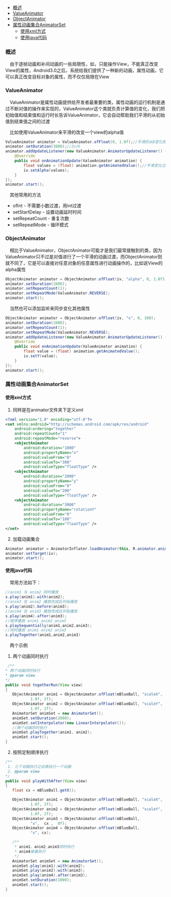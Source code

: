 * [概述](#概述)
* [ValueAnimator](#valueanimator)
* [ObjectAnimator](#objectanimator)
* [属性动画集合AnimatorSet](#属性动画集合animatorset)
	* [使用xml方式](#使用xml方式)
	* [使用java代码](#使用java代码)

### 概述
　由于逐帧动画和补间动画的一些局限性，如，只能操作View，不能真正改变View的属性，Android3.0之后，系统给我们提供了一种新的动画，属性动画，它可以真正改变目标对象的属性，而不仅仅局限在View
 
### ValueAnimator
　ValueAnimator是属性动画提供给开发者最重要的类，属性动画的运行机制是通过不断对值的操作来实现的，ValueAnimator这个类就负责计算值的变化，我们把初始值和结束值和运行时长告诉ValueAnimator，它会自动帮助我们平滑的从初始值到结束值之间的过渡
 
　比如使用ValueAnimator来平滑的改变一个view的alpha值

``` java
ValueAnimator animator = ValueAnimator.ofFloat(0, 1.0f);//平滑的从0变化到1
animator.setDuration(3000);//3s内
animator.addUpdateListener(new ValueAnimator.AnimatorUpdateListener() {
	@Override
	public void onAnimationUpdate(ValueAnimator animation) {
		float values = (float) animation.getAnimatedValue();//平滑变化过程中拿到值
		iv.setAlpha(values);
	}
});
animator.start();
```
　其他常用的方法

 - ofInt - 不需要小数过渡，用int过渡
 - setStartDelay - 设置动画延时时间
 - setRepeatCount - 重复次数
 - setRepeatMode - 循环模式

### ObjectAnimator
　相比于ValueAnimator，ObjectAnimator可能才是我们最常接触到的类，因为ValueAnimator只不过是对值进行了一个平滑的动画过渡，而ObjectAnimator则就不同了，它是可以直接对任意对象的任意属性进行动画操作的，比如说View的alpha属性

``` java
ObjectAnimator animator = ObjectAnimator.ofFloat(iv, "alpha", 0, 1.0f);
animator.setDuration(2000);
animator.setRepeatCount(1);
animator.setRepeatMode(ValueAnimator.REVERSE);
animator.start();
```
　当然也可以添加监听来同步变化其他属性
 
``` java
ObjectAnimator animator = ObjectAnimator.ofFloat(iv, "x", 0, 100);
animator.setDuration(2000);
animator.setRepeatCount(1);
animator.setRepeatMode(ValueAnimator.REVERSE);
animator.addUpdateListener(new ValueAnimator.AnimatorUpdateListener() {
	@Override
	public void onAnimationUpdate(ValueAnimator animation) {
		float value = (float) animation.getAnimatedValue();
		iv.setY(value);
	}
});
animator.start();
```

### 属性动画集合AnimatorSet
#### 使用xml方式

 1. 同样是在animator文件夹下定义xml

``` xml
<?xml version="1.0" encoding="utf-8"?>
<set xmlns:android="http://schemas.android.com/apk/res/android"
    android:ordering="together"
    android:repeatCount="1"
    android:repeatMode="reverse">
    <objectAnimator
        android:duration="1000"
        android:propertyName="x"
        android:valueFrom="0"
        android:valueTo="300"
        android:valueType="floatType" />
    <objectAnimator
        android:duration="2000"
        android:propertyName="y"
        android:valueFrom="0"
        android:valueTo="200"
        android:valueType="floatType" />
    <objectAnimator
        android:duration="3000"
        android:propertyName="rotationY"
        android:valueFrom="0"
        android:valueTo="180"
        android:valueType="floatType" />
</set>
```

 2. 加载动画集合

``` java
Animator animator = AnimatorInflater.loadAnimator(this, R.animator.anim);
animator.setTarget(iv);
animator.start();
```
#### 使用java代码

　常用方法如下：
 
``` java
//anim1 与 anim2 同时播放
s.play(anim1).with(anim2);
//anim3 在 anim2 播放完成后开始播放
s.play(anim2).before(anim3);
//anim4 在 anim3 播放完成后开始播放
s.play(anim4).after(anim3);
//顺序播放 anim1 anim2 anim3
s.playSequentially(anim1,anim2,anim3);
//同时播放 anim1 anim2 anim3
s.playTogether(anim1,anim2,anim3)
```
　两个示例
 
 1. 两个动画同时执行

``` java
 /**
* 两个动画同时执行
* @param view
*/
public void togetherRun(View view)
{
   ObjectAnimator anim1 = ObjectAnimator.ofFloat(mBlueBall, "scaleX",
           1.0f, 2f);
   ObjectAnimator anim2 = ObjectAnimator.ofFloat(mBlueBall, "scaleY",
           1.0f, 2f);
   AnimatorSet animSet = new AnimatorSet();
   animSet.setDuration(2000);
   animSet.setInterpolator(new LinearInterpolator());
   //两个动画同时执行
   animSet.playTogether(anim1, anim2);
   animSet.start();
}
```


 2. 按照定制顺序执行

``` java
/**
 1. 三个动画执行之后再执行一个动画
 2. @param view
*/
public void playWithAfter(View view)
{
   float cx = mBlueBall.getX();

   ObjectAnimator anim1 = ObjectAnimator.ofFloat(mBlueBall, "scaleX",
           1.0f, 2f);
   ObjectAnimator anim2 = ObjectAnimator.ofFloat(mBlueBall, "scaleY",
           1.0f, 2f);
   ObjectAnimator anim3 = ObjectAnimator.ofFloat(mBlueBall,
           "x",  cx ,  0f);
   ObjectAnimator anim4 = ObjectAnimator.ofFloat(mBlueBall,
           "x", cx);

   /**
    * anim1，anim2,anim3同时执行 
    * anim4接着执行 
    */
   AnimatorSet animSet = new AnimatorSet();
   animSet.play(anim1).with(anim2);
   animSet.play(anim2).with(anim3);
   animSet.play(anim4).after(anim3);
   animSet.setDuration(1000);
   animSet.start();
}
```

